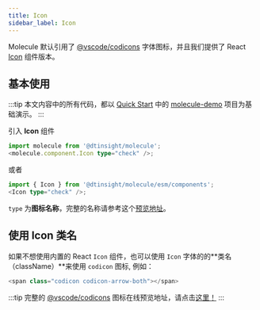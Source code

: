 ```yaml
---
title: Icon
sidebar_label: Icon
---
```


Molecule 默认引用了 [@vscode/codicons](https://microsoft.github.io/vscode-codicons/dist/codicon.html) 字体图标，并且我们提供了
React [Icon](../api/namespaces/molecule.component#icon) 组件版本。

## 基本使用

:::tip
本文内容中的所有代码，都以 [Quick Start](../quick-start) 中的 [molecule-demo](https://github.com/DTStack/molecule-examples/tree/main/packages/molecule-demo) 项目为基础演示。
:::

引入 **Icon** 组件

```ts
import molecule from '@dtinsight/molecule';
<molecule.component.Icon type="check" />;
```

或者

```ts
import { Icon } from '@dtinsight/molecule/esm/components';
<Icon type="check" />;
```

`type` 为**图标名称**，完整的名称请参考这个[预览地址](https://microsoft.github.io/vscode-codicons/dist/codicon.html)。

## 使用 Icon 类名

如果不想使用内置的 React `Icon` 组件，也可以使用 `Icon` 字体的的**类名（className）**来使用 `codicon` 图标, 例如：

```ts
<span class="codicon codicon-arrow-both"></span>
```

:::tip
完整的 [@vscode/codicons][codicon-url] 图标在线预览地址，请点击[这里！][codicon-url]
:::

[codicon-url]: https://microsoft.github.io/vscode-codicons/dist/codicon.html

